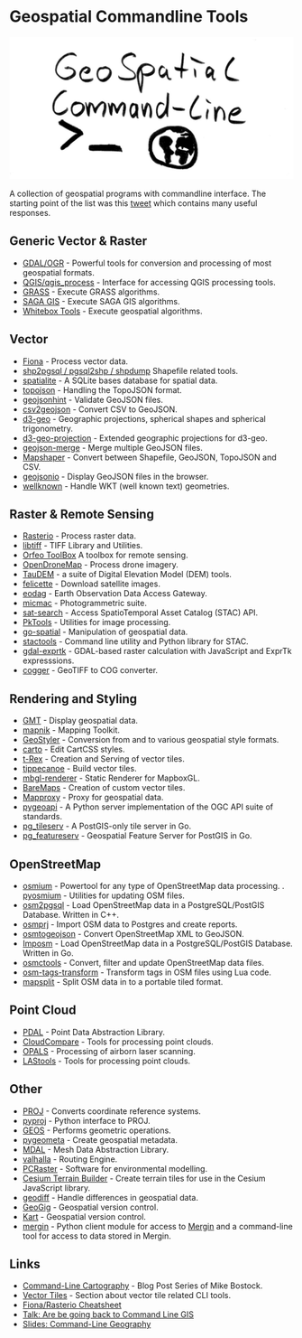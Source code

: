 # Geospatial Commandline Tools

![cover image geospatial commandline tools](cover_image.jpg)

A collection of geospatial programs with commandline interface. The starting point of the list was this [tweet](https://twitter.com/JakobMiksch/status/1358012117924904960) which contains many useful responses.

## Generic Vector & Raster

- [GDAL/OGR](https://gdal.org/) - Powerful tools for conversion and processing of most geospatial formats.
- [QGIS/qgis_process](https://docs.qgis.org/3.16/en/docs/user_manual/processing/standalone.html) - Interface for accessing QGIS processing tools.
- [GRASS](https://grass.osgeo.org/grass78/manuals/grass7.html) - Execute GRASS algorithms.
- [SAGA GIS](http://www.saga-gis.org/en/index.html) - Execute SAGA GIS algorithms.
- [Whitebox Tools](https://github.com/jblindsay/whitebox-tools) - Execute geospatial algorithms.

## Vector

- [Fiona](https://github.com/Toblerity/Fiona/blob/master/docs/cli.rst) - Process vector data.
- [shp2pgsql / pgsql2shp / shpdump](https://manpages.ubuntu.com/manpages/bionic/man1/shpdump.1.html) Shapefile related tools.
- [spatialite](https://www.gaia-gis.it/fossil/spatialite-tools/index) - A SQLite bases database for spatial data.
- [topojson](https://github.com/topojson/topojson) - Handling the TopoJSON format.
- [geojsonhint](https://github.com/mapbox/geojsonhint) - Validate GeoJSON files.
- [csv2geojson](https://github.com/mapbox/csv2geojson) - Convert CSV to GeoJSON.
- [d3-geo](https://github.com/d3/d3-geo) - Geographic projections, spherical shapes and spherical trigonometry.
- [d3-geo-projection](https://github.com/d3/d3-geo-projection) - Extended geographic projections for d3-geo.
- [geojson-merge](https://github.com/mapbox/geojson-merge) - Merge multiple GeoJSON files.
- [Mapshaper](https://github.com/mbloch/mapshaper) - Convert between Shapefile, GeoJSON, TopoJSON and CSV.
- [geojsonio](https://github.com/mapbox/geojsonio-cli) - Display GeoJSON files in the browser.
- [wellknown](https://github.com/mapbox/wellknown) - Handle WKT (well known text) geometries.

## Raster & Remote Sensing

- [Rasterio](https://rasterio.readthedocs.io/en/latest/cli.html) - Process raster data.
- [libtiff](http://www.libtiff.org/man/tiffsplit.1.html) - TIFF Library and Utilities.
- [Orfeo ToolBox](https://www.orfeo-toolbox.org/) A toolbox for remote sensing.
- [OpenDroneMap](https://github.com/OpenDroneMap/ODM) - Process drone imagery.
- [TauDEM](https://hydrology.usu.edu/taudem/taudem5/index.html) - a suite of Digital Elevation Model (DEM) tools.
- [felicette](https://github.com/plant99/felicette) - Download satellite images.
- [eodag](https://github.com/CS-SI/eodag) - Earth Observation Data Access Gateway.
- [micmac](https://micmac.ensg.eu/index.php/MicMac_tools) - Photogrammetric suite.
- [sat-search](https://github.com/sat-utils/sat-search) - Access SpatioTemporal Asset Catalog (STAC) API.
- [PkTools](http://pktools.nongnu.org/html/index.html) - Utilities for image processing.
- [go-spatial](https://github.com/jblindsay/go-spatial) - Manipulation of geospatial data.
- [stactools](https://github.com/stac-utils/stactools) - Command line utility and Python library for STAC.
- [gdal-exprtk](https://github.com/mmomtchev/gdal-exprtk) - GDAL-based raster calculation with JavaScript and ExprTk expresssions.
- [cogger](https://github.com/airbusgeo/cogger) - GeoTIFF to COG converter.

## Rendering and Styling

- [GMT](https://www.generic-mapping-tools.org/) - Display geospatial data.
- [mapnik](https://mapnik.org/) - Mapping Toolkit.
- [GeoStyler](https://geostyler.org/) - Conversion from and to various geospatial style formats.
- [carto](https://cartocss.readthedocs.io/en/latest/installation_usage.html) - Edit CartCSS styles.
- [t-Rex](https://t-rex.tileserver.ch) - Creation and Serving of vector tiles.
- [tippecanoe](https://github.com/mapbox/tippecanoe) - Build vector tiles.
- [mbgl-renderer](https://github.com/consbio/mbgl-renderer) - Static Renderer for MapboxGL.
- [BareMaps](https://github.com/baremaps/baremaps) - Creation of custom vector tiles.
- [Mapproxy](https://mapproxy.org/) - Proxy for geospatial data.
- [pygeoapi](https://pygeoapi.io/) - A Python server implementation of the OGC API suite of standards.
- [pg_tileserv](https://github.com/CrunchyData/pg_tileserv) - A PostGIS-only tile server in Go.
- [pg_featureserv](https://github.com/CrunchyData/pg_featureserv) - Geospatial Feature Server for PostGIS in Go.

## OpenStreetMap

- [osmium](https://osmcode.org/osmium-tool/) - Powertool for any type of OpenStreetMap data processing.
. [pyosmium](https://docs.osmcode.org/pyosmium/latest/tools.html) - Utilities for updating OSM files.
- [osm2pgsql](https://osm2pgsql.org/) - Load OpenStreetMap data in a PostgreSQL/PostGIS Database. Written in C++.
- [osmprj](https://github.com/travishathaway/osmprj) - Import OSM data to Postgres and create reports.
- [osmtogeojson](https://github.com/tyrasd/osmtogeojson) - Convert OpenStreetMap XML to GeoJSON.
- [Imposm](https://imposm.org/) - Load OpenStreetMap data in a PostgreSQL/PostGIS Database. Written in Go.
- [osmctools](https://gitlab.com/osm-c-tools/osmctools) - Convert, filter and update OpenStreetMap data files.
- [osm-tags-transform](https://github.com/osmcode/osm-tags-transform) - Transform tags in OSM files using Lua code.
- [mapsplit](https://github.com/simonpoole/mapsplit) - Split OSM data in to a portable tiled format.

## Point Cloud

- [PDAL](https://pdal.io/) - Point Data Abstraction Library.
- [CloudCompare](https://www.cloudcompare.org/doc/wiki/index.php?title=Command_line_mode) - Tools for processing point clouds.
- [OPALS](https://opals.geo.tuwien.ac.at/html/stable/usr_getting_started.html) - Processing of airborn laser scanning.
- [LAStools](https://rapidlasso.com/lastools/) - Tools for processing point clouds.

## Other

- [PROJ](https://proj.org/index.html) - Converts coordinate reference systems.
- [pyproj](https://pyproj4.github.io/pyproj/stable/cli.html) - Python interface to PROJ.
- [GEOS](https://git.osgeo.org/gitea/geos/geos/src/branch/master/util/geosop/README.md) - Performs geometric operations.
- [pygeometa](https://geopython.github.io/pygeometa/) - Create geospatial metadata.
- [MDAL](https://www.mdal.xyz/) - Mesh Data Abstraction Library.
- [valhalla](https://github.com/valhalla/valhalla) - Routing Engine.
- [PCRaster](https://pcraster.geo.uu.nl/) - Software for environmental modelling.
- [Cesium Terrain Builder](https://github.com/geo-data/cesium-terrain-builder) - Create terrain tiles for use in the Cesium JavaScript library.
- [geodiff](https://github.com/lutraconsulting/geodiff) - Handle differences in geospatial data.
- [GeoGig](http://geogig.org/) - Geospatial version control.
- [Kart](https://kartproject.org) - Geospatial version control.
- [mergin](https://github.com/lutraconsulting/mergin-py-client) - Python client module for access to [Mergin](https://public.cloudmergin.com) and a command-line tool for access to data stored in Mergin.

## Links

- [Command-Line Cartography](https://medium.com/@mbostock/command-line-cartography-part-1-897aa8f8ca2c#06f4) - Blog Post Series of Mike Bostock.
- [Vector Tiles](https://github.com/mapbox/awesome-vector-tiles#cli-utilities) - Section about vector tile related CLI tools.
- [Fiona/Rasterio Cheatsheet](https://github.com/sgillies/frs-cheat-sheet)
- [Talk: Are be going back to Command Line GIS](https://media.ccc.de/v/bucharest-212-are-we-going-back-to-command-line-gis-)
- [Slides: Command-Line Geography](https://nerik.github.io/cli-geography)
